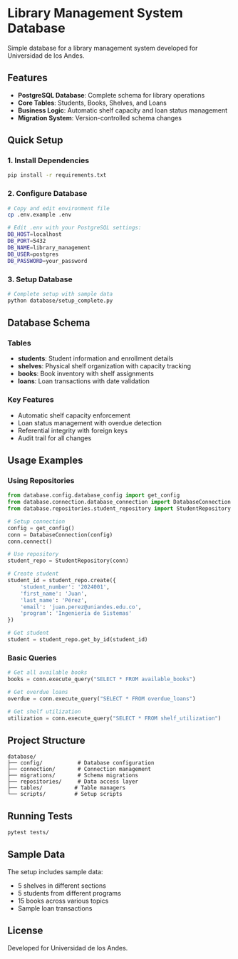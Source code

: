 # Library Management System Database

Simple database for a library management system developed for Universidad de los Andes.

## Features

- **PostgreSQL Database**: Complete schema for library operations
- **Core Tables**: Students, Books, Shelves, and Loans
- **Business Logic**: Automatic shelf capacity and loan status management
- **Migration System**: Version-controlled schema changes

## Quick Setup

### 1. Install Dependencies

```bash
pip install -r requirements.txt
```

### 2. Configure Database

```bash
# Copy and edit environment file
cp .env.example .env

# Edit .env with your PostgreSQL settings:
DB_HOST=localhost
DB_PORT=5432
DB_NAME=library_management
DB_USER=postgres
DB_PASSWORD=your_password
```

### 3. Setup Database

```bash
# Complete setup with sample data
python database/setup_complete.py
```

## Database Schema

### Tables

- **students**: Student information and enrollment details
- **shelves**: Physical shelf organization with capacity tracking
- **books**: Book inventory with shelf assignments
- **loans**: Loan transactions with date validation

### Key Features

- Automatic shelf capacity enforcement
- Loan status management with overdue detection
- Referential integrity with foreign keys
- Audit trail for all changes

## Usage Examples

### Using Repositories

```python
from database.config.database_config import get_config
from database.connection.database_connection import DatabaseConnection
from database.repositories.student_repository import StudentRepository

# Setup connection
config = get_config()
conn = DatabaseConnection(config)
conn.connect()

# Use repository
student_repo = StudentRepository(conn)

# Create student
student_id = student_repo.create({
    'student_number': '2024001',
    'first_name': 'Juan',
    'last_name': 'Pérez',
    'email': 'juan.perez@uniandes.edu.co',
    'program': 'Ingeniería de Sistemas'
})

# Get student
student = student_repo.get_by_id(student_id)
```

### Basic Queries

```python
# Get all available books
books = conn.execute_query("SELECT * FROM available_books")

# Get overdue loans
overdue = conn.execute_query("SELECT * FROM overdue_loans")

# Get shelf utilization
utilization = conn.execute_query("SELECT * FROM shelf_utilization")
```

## Project Structure

```
database/
├── config/           # Database configuration
├── connection/       # Connection management
├── migrations/       # Schema migrations
├── repositories/     # Data access layer
├── tables/          # Table managers
└── scripts/         # Setup scripts
```

## Running Tests

```bash
pytest tests/
```

## Sample Data

The setup includes sample data:

- 5 shelves in different sections
- 5 students from different programs
- 15 books across various topics
- Sample loan transactions

## License

Developed for Universidad de los Andes.
